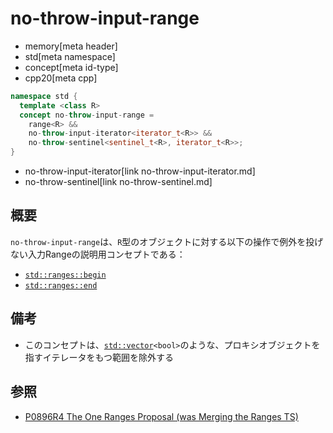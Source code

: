 # no-throw-input-range
* memory[meta header]
* std[meta namespace]
* concept[meta id-type]
* cpp20[meta cpp]

```cpp
namespace std {
  template <class R>
  concept no-throw-input-range =
    range<R> &&
    no-throw-input-iterator<iterator_t<R>> &&
    no-throw-sentinel<sentinel_t<R>, iterator_t<R>>;
}
```
* no-throw-input-iterator[link no-throw-input-iterator.md]
* no-throw-sentinel[link no-throw-sentinel.md]

## 概要

`no-throw-input-range`は、`R`型のオブジェクトに対する以下の操作で例外を投げない入力Rangeの説明用コンセプトである：

- [`std::ranges::begin`](/reference/ranges/begin.md)
- [`std::ranges::end`](/reference/ranges/end.md)


## 備考
- このコンセプトは、[`std::vector`](/reference/vector/vector.md)`<bool>`のような、プロキシオブジェクトを指すイテレータをもつ範囲を除外する


## 参照
- [P0896R4 The One Ranges Proposal (was Merging the Ranges TS)](http://www.open-std.org/jtc1/sc22/wg21/docs/papers/2018/p0896r4.pdf)

